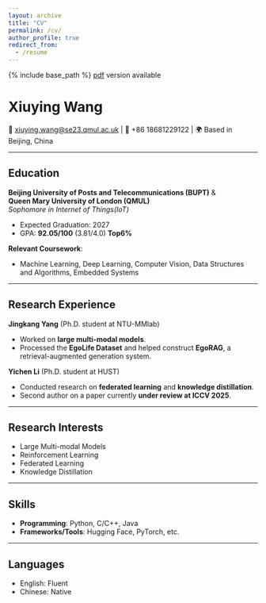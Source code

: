 ```yaml
---
layout: archive
title: "CV"
permalink: /cv/
author_profile: true
redirect_from:
  - /resume
---
```


{% include base_path %}
[pdf](https://academicpages.github.io/files/XiuyingWang.pdf) version available
# Xiuying Wang

📧 xiuying.wang@se23.qmul.ac.uk | 📱 +86 18681229122 | 🌍 Based in Beijing, China

---

## Education

**Beijing University of Posts and Telecommunications (BUPT)** &  
**Queen Mary University of London (QMUL)**  
*Sophomore in Internet of Things(IoT)*  
- Expected Graduation: 2027  
- GPA: **92.05/100** (3.81/4.0) **Top6%**

**Relevant Coursework**:  
- Machine Learning, Deep Learning, Computer Vision, Data Structures and Algorithms, Embedded Systems

---

## Research Experience

**Jingkang Yang** (Ph.D. student at NTU-MMlab)  
- Worked on **large multi-modal models**.  
- Processed the **EgoLife Dataset** and helped construct **EgoRAG**, a retrieval-augmented generation system.

**Yichen Li** (Ph.D. student at HUST)  
- Conducted research on **federated learning** and **knowledge distillation**.  
- Second author on a paper currently **under review at ICCV 2025**.

---

## Research Interests

- Large Multi-modal Models 
- Reinforcement Learning
- Federated Learning  
- Knowledge Distillation

---

## Skills

- **Programming**: Python, C/C++, Java
- **Frameworks/Tools**: Hugging Face, PyTorch, etc.

---

## Languages

- English: Fluent  
- Chinese: Native


